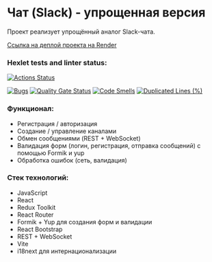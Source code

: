 # Чат (Slack) - упрощенная версия
Проект реализует упрощённый аналог Slack-чата. 

[Ссылка на деплой проекта на Render](https://frontend-project-12-fu24.onrender.com)

### Hexlet tests and linter status:
[![Actions Status](https://github.com/anilopchisak/frontend-project-12/actions/workflows/hexlet-check.yml/badge.svg)](https://github.com/anilopchisak/frontend-project-12/actions)

[![Bugs](https://sonarcloud.io/api/project_badges/measure?project=anilopchisak_frontend-project-12&metric=bugs)](https://sonarcloud.io/summary/new_code?id=anilopchisak_frontend-project-12)
[![Quality Gate Status](https://sonarcloud.io/api/project_badges/measure?project=anilopchisak_frontend-project-12&metric=alert_status)](https://sonarcloud.io/summary/new_code?id=anilopchisak_frontend-project-12)
[![Code Smells](https://sonarcloud.io/api/project_badges/measure?project=anilopchisak_frontend-project-12&metric=code_smells)](https://sonarcloud.io/summary/new_code?id=anilopchisak_frontend-project-12)
[![Duplicated Lines (%)](https://sonarcloud.io/api/project_badges/measure?project=anilopchisak_frontend-project-12&metric=duplicated_lines_density)](https://sonarcloud.io/summary/new_code?id=anilopchisak_frontend-project-12)


### Функционал:
- Регистрация / авторизация
- Создание / управление каналами
- Обмен сообщениями (REST + WebSocket)
- Валидация форм (логин, регистрация, отправка сообщений) с помощью Formik и yup
- Обработка ошибок (сеть, валидация)

### Стек технологий:
- JavaScript
- React
- Redux Toolkit
- React Router
- Formik + Yup для создания форм и валидации
- React Bootstrap
- REST + WebSocket
- Vite
- i18next для интернационализации
